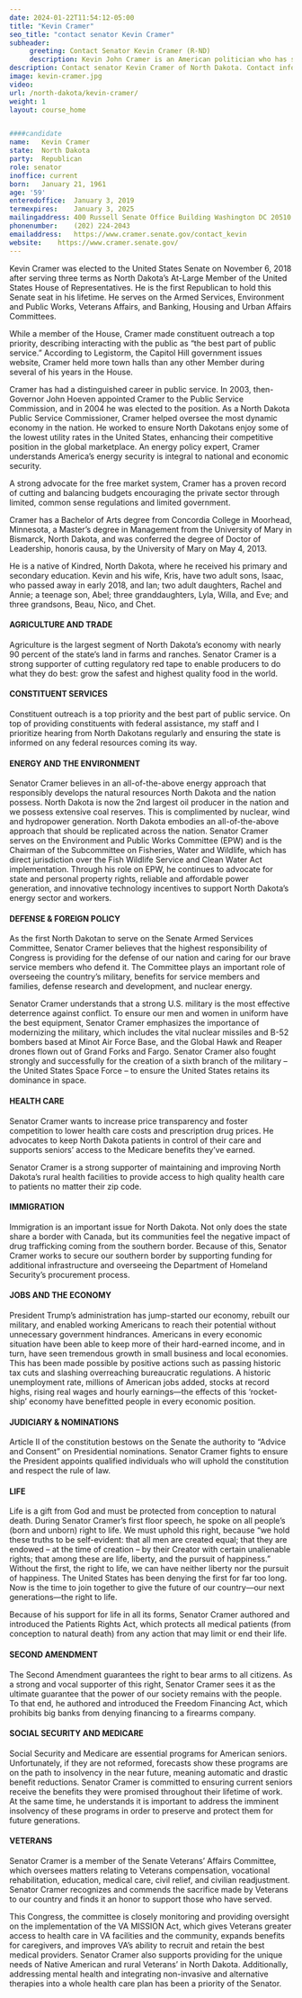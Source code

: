 ```yaml
---
date: 2024-01-22T11:54:12-05:00
title: "Kevin Cramer"
seo_title: "contact senator Kevin Cramer"
subheader:
     greeting: Contact Senator Kevin Cramer (R-ND)
     description: Kevin John Cramer is an American politician who has served as the junior United States Senator for North Dakota since 2019. A member of the Republican Party, he represented North Dakota's at-large congressional district in the United States House of Representatives from 2013 to 2019.
description: Contact senator Kevin Cramer of North Dakota. Contact information for Kevin Cramer includes  email address, phone number, and mailing address.
image: kevin-cramer.jpg
video: 
url: /north-dakota/kevin-cramer/
weight: 1
layout: course_home


####candidate
name:	Kevin Cramer
state:	North Dakota
party:	Republican
role: senator
inoffice: current
born:	January 21, 1961
age: '59'
enteredoffice:	January 3, 2019
termexpires:	January 3, 2025
mailingaddress:	400 Russell Senate Office Building Washington DC 20510
phonenumber:	(202) 224-2043
emailaddress:	https://www.cramer.senate.gov/contact_kevin
website:	https://www.cramer.senate.gov/
---
```


Kevin Cramer was elected to the United States Senate on November 6, 2018 after serving three terms as North Dakota’s At-Large Member of the United States House of Representatives. He is the first Republican to hold this Senate seat in his lifetime. He serves on the Armed Services, Environment and Public Works, Veterans Affairs, and Banking, Housing and Urban Affairs Committees.

While a member of the House, Cramer made constituent outreach a top priority, describing interacting with the public as “the best part of public service.” According to Legistorm, the Capitol Hill government issues website, Cramer held more town halls than any other Member during several of his years in the House.

Cramer has had a distinguished career in public service. In 2003, then-Governor John Hoeven appointed Cramer to the Public Service Commission, and in 2004 he was elected to the position. As a North Dakota Public Service Commissioner, Cramer helped oversee the most dynamic economy in the nation. He worked to ensure North Dakotans enjoy some of the lowest utility rates in the United States, enhancing their competitive position in the global marketplace. An energy policy expert, Cramer understands America’s energy security is integral to national and economic security.

A strong advocate for the free market system, Cramer has a proven record of cutting and balancing budgets encouraging the private sector through limited, common sense regulations and limited government.

Cramer has a Bachelor of Arts degree from Concordia College in Moorhead, Minnesota, a Master’s degree in Management from the University of Mary in Bismarck, North Dakota, and was conferred the degree of Doctor of Leadership, honoris causa, by the University of Mary on May 4, 2013.

He is a native of Kindred, North Dakota, where he received his primary and secondary education. Kevin and his wife, Kris, have two adult sons, Isaac, who passed away in early 2018, and Ian; two adult daughters, Rachel and Annie; a teenage son, Abel; three granddaughters, Lyla, Willa, and Eve; and three grandsons, Beau, Nico, and Chet.

#### AGRICULTURE AND TRADE
Agriculture is the largest segment of North Dakota’s economy with nearly 90 percent of the state’s land in farms and ranches. Senator Cramer is a strong supporter of cutting regulatory red tape to enable producers to do what they do best: grow the safest and highest quality food in the world.

#### CONSTITUENT SERVICES
Constituent outreach is a top priority and the best part of public service. On top of providing constituents with federal assistance, my staff and I prioritize hearing from North Dakotans regularly and ensuring the state is informed on any federal resources coming its way.

#### ENERGY AND THE ENVIRONMENT
Senator Cramer believes in an all-of-the-above energy approach that responsibly develops the natural resources North Dakota and the nation possess. North Dakota is now the 2nd largest oil producer in the nation and we possess extensive coal reserves. This is complimented by nuclear, wind and hydropower generation. North Dakota embodies an all-of-the-above approach that should be replicated across the nation. Senator Cramer serves on the Environment and Public Works Committee (EPW) and is the Chairman of the Subcommittee on Fisheries, Water and Wildlife, which has direct jurisdiction over the Fish Wildlife Service and Clean Water Act implementation. Through his role on EPW, he continues to advocate for state and personal property rights, reliable and affordable power generation, and innovative technology incentives to support North Dakota’s energy sector and workers.

#### DEFENSE & FOREIGN POLICY
As the first North Dakotan to serve on the Senate Armed Services Committee, Senator Cramer believes that the highest responsibility of Congress is providing for the defense of our nation and caring for our brave service members who defend it. The Committee plays an important role of overseeing the country’s military, benefits for service members and families, defense research and development, and nuclear energy.

Senator Cramer understands that a strong U.S. military is the most effective deterrence against conflict. To ensure our men and women in uniform have the best equipment, Senator Cramer emphasizes the importance of modernizing the military, which includes the vital nuclear missiles and B-52 bombers based at Minot Air Force Base, and the Global Hawk and Reaper drones flown out of Grand Forks and Fargo. Senator Cramer also fought strongly and successfully for the creation of a sixth branch of the military – the United States Space Force – to ensure the United States retains its dominance in space.

#### HEALTH CARE
Senator Cramer wants to increase price transparency and foster competition to lower health care costs and prescription drug prices. He advocates to keep North Dakota patients in control of their care and supports seniors’ access to the Medicare benefits they’ve earned.

Senator Cramer is a strong supporter of maintaining and improving North Dakota’s rural health facilities to provide access to high quality health care to patients no matter their zip code.

#### IMMIGRATION
Immigration is an important issue for North Dakota. Not only does the state share a border with Canada, but its communities feel the negative impact of drug trafficking coming from the southern border. Because of this, Senator Cramer works to secure our southern border by supporting funding for additional infrastructure and overseeing the Department of Homeland Security’s procurement process.

#### JOBS AND THE ECONOMY
President Trump’s administration has jump-started our economy, rebuilt our military, and enabled working Americans to reach their potential without unnecessary government hindrances. Americans in every economic situation have been able to keep more of their hard-earned income, and in turn, have seen tremendous growth in small business and local economies. This has been made possible by positive actions such as passing historic tax cuts and slashing overreaching bureaucratic regulations. A historic unemployment rate, millions of American jobs added, stocks at record highs, rising real wages and hourly earnings—the effects of this ‘rocket-ship’ economy have benefitted people in every economic position.

#### JUDICIARY & NOMINATIONS
Article II of the constitution bestows on the Senate the authority to “Advice and Consent” on Presidential nominations. Senator Cramer fights to ensure the President appoints qualified individuals who will uphold the constitution and respect the rule of law.

#### LIFE
Life is a gift from God and must be protected from conception to natural death. During Senator Cramer’s first floor speech, he spoke on all people’s (born and unborn) right to life. We must uphold this right, because “we hold these truths to be self-evident: that all men are created equal; that they are endowed – at the time of creation – by their Creator with certain unalienable rights; that among these are life, liberty, and the pursuit of happiness.” Without the first, the right to life, we can have neither liberty nor the pursuit of happiness. The United States has been denying the first for far too long. Now is the time to join together to give the future of our country—our next generations—the right to life.

Because of his support for life in all its forms, Senator Cramer authored and introduced the Patients Rights Act, which protects all medical patients (from conception to natural death) from any action that may limit or end their life.

#### SECOND AMENDMENT
The Second Amendment guarantees the right to bear arms to all citizens. As a strong and vocal supporter of this right, Senator Cramer sees it as the ultimate guarantee that the power of our society remains with the people. To that end, he authored and introduced the Freedom Financing Act, which prohibits big banks from denying financing to a firearms company.

#### SOCIAL SECURITY AND MEDICARE
Social Security and Medicare are essential programs for American seniors. Unfortunately, if they are not reformed, forecasts show these programs are on the path to insolvency in the near future, meaning automatic and drastic benefit reductions. Senator Cramer is committed to ensuring current seniors receive the benefits they were promised throughout their lifetime of work. At the same time, he understands it is important to address the imminent insolvency of these programs in order to preserve and protect them for future generations.

#### VETERANS
Senator Cramer is a member of the Senate Veterans’ Affairs Committee, which oversees matters relating to Veterans compensation, vocational rehabilitation, education, medical care, civil relief, and civilian readjustment. Senator Cramer recognizes and commends the sacrifice made by Veterans to our country and finds it an honor to support those who have served.

This Congress, the committee is closely monitoring and providing oversight on the implementation of the VA MISSION Act, which gives Veterans greater access to health care in VA facilities and the community, expands benefits for caregivers, and improves VA’s ability to recruit and retain the best medical providers. Senator Cramer also supports providing for the unique needs of Native American and rural Veterans’ in North Dakota. Additionally, addressing mental health and integrating non-invasive and alternative therapies into a whole health care plan has been a priority of the Senator.